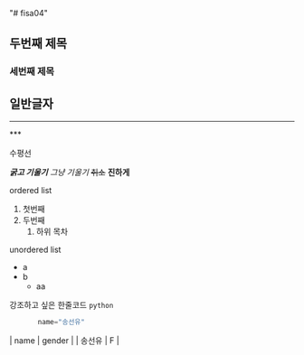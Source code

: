 "# fisa04" 
## 두번째 제목
### 세번째 제목
일반글자
---
<hr>
***

수평선

***굵고 기울기***
*그냥 기울기*
~~취소~~
**진하게**

ordered list

1. 첫번째
2. 두번째
    1. 하위 목차
  
unordered list
- a
- b
    - aa

 강조하고 싶은 한줄코드 `python`

 ```python
        name="송선유"
```

|    name    |    gender    |
|    송선유    |    F    |
